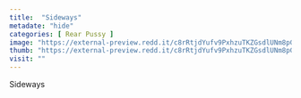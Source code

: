 ```yaml
---
title:  "Sideways"
metadate: "hide"
categories: [ Rear Pussy ]
image: "https://external-preview.redd.it/c8rRtjdYufv9PxhzuTKZGsdlUNm8pG3Mf5T8HEivEZ8.jpg?auto=webp&s=8a964276f49000d5ee7db8f3128adcde886c3501"
thumb: "https://external-preview.redd.it/c8rRtjdYufv9PxhzuTKZGsdlUNm8pG3Mf5T8HEivEZ8.jpg?width=960&crop=smart&auto=webp&s=dadb668898eaf4b7602aff2e0212c2c37ad70a93"
visit: ""
---
```

Sideways
